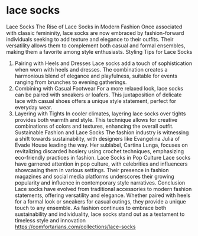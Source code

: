 # lace socks 
Lace Socks
The Rise of Lace Socks in Modern Fashion
Once associated with classic femininity, lace socks are now embraced by fashion-forward individuals seeking to add texture and elegance to their outfits. Their versatility allows them to complement both casual and formal ensembles, making them a favorite among style enthusiasts.
Styling Tips for Lace Socks
1. Pairing with Heels and Dresses
Lace socks add a touch of sophistication when worn with heels and dresses. The combination creates a harmonious blend of elegance and playfulness, suitable for events ranging from brunches to evening gatherings.
2. Combining with Casual Footwear
For a more relaxed look, lace socks can be paired with sneakers or loafers. This juxtaposition of delicate lace with casual shoes offers a unique style statement, perfect for everyday wear.
3. Layering with Tights
In cooler climates, layering lace socks over tights provides both warmth and style. This technique allows for creative combinations of colors and textures, enhancing the overall outfit.
Sustainable Fashion and Lace Socks
The fashion industry is witnessing a shift towards sustainability, with designers like Evangelina Julia of Evade House leading the way. Her sublabel, Cartina Lunga, focuses on revitalizing discarded hosiery using crochet techniques, emphasizing eco-friendly practices in fashion.
Lace Socks in Pop Culture
Lace socks have garnered attention in pop culture, with celebrities and influencers showcasing them in various settings. Their presence in fashion magazines and social media platforms underscores their growing popularity and influence in contemporary style narratives.
Conclusion
Lace socks have evolved from traditional accessories to modern fashion statements, offering versatility and elegance. Whether paired with heels for a formal look or sneakers for casual outings, they provide a unique touch to any ensemble. As fashion continues to embrace both sustainability and individuality, lace socks stand out as a testament to timeless style and innovation
https://comfortarians.com/collections/lace-socks

